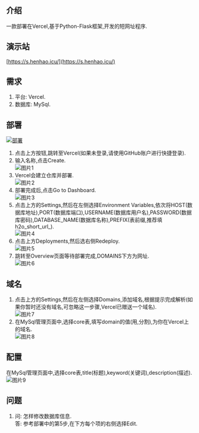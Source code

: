 ## 介绍
一款部署在Vercel,基于Python-Flask框架,开发的短网址程序.
## 演示站
[https://s.henhao.icu/](https://s.henhao.icu/)
## 需求
1. 平台: Vercel.
2. 数据库: MySql.
## 部署
[![部署](https://camo.githubusercontent.com/f209ca5cc3af7dd930b6bfc55b3d7b6a5fde1aff/68747470733a2f2f76657263656c2e636f6d2f627574746f6e)](https://vercel.com/import/project?template=https://github.com/H2Oa/H2O_Short_Url)
1. 点击上方按钮,跳转至Vercel(如果未登录,请使用GitHub账户进行快捷登录).
2. 输入名称,点击Create.  
   ![图片1](https://i.postimg.cc/hGd9D4vt/4-C22687635-EDC5-A3-F18522-F29-FDC79-FD.jpg)
3. Vercel会建立仓库并部署.  
   ![图片2](https://i.postimg.cc/6q54FnmF/1-D8-E8828-F5-CCBB2-BC495-C51293-DC5547.jpg)
4. 部署完成后,点击Go to Dashboard.  
   ![图片3](https://i.postimg.cc/28yBwdvZ/BCC07-D74-D959797-F394-CD27-E866-E1-E42.jpg)
5. 点击上方的Settings,然后在左侧选择Environment Variables,依次将HOST(数据库地址),PORT(数据库端口),USERNAME(数据库用户名),PASSWORD(数据库密码),DATABASE_NAME(数据库名称),PREFIX(表前缀,推荐填h2o_short_url_).  
   ![图片4](https://i.postimg.cc/sX3MZ5s1/16-B780016-E3541366662-A68-A368-A232-C.png)
6. 点击上方Deployments,然后选右侧Redeploy.  
   ![图片5](https://i.postimg.cc/qMgxR6Jp/C921-A6-CB-9773-4998-87-E2-CC4-A62008-D92.jpg)
7. 跳转至Overview页面等待部署完成,DOMAINS下方为网址.  
   ![图片6](https://i.postimg.cc/SNPYtX7t/7-DC0066-A53-ED67-E60-EF768-D9-F3-A04291.jpg)
## 域名
1. 点击上方的Settings,然后在左侧选择Domains,添加域名,根据提示完成解析(如果你暂时还没有域名,可忽略这一步骤,Vercel已赠送一个域名).  
   ![图片7](https://i.postimg.cc/vmFgbpKr/97-A2948-DC906-CFFDFDB00-C92-A021-CC01.jpg)
2. 在MySql管理页面中,选择core表,填写domain的值(用,分割),为你在Vercel上的域名.  
   ![图片8](https://i.postimg.cc/tJSnb70J/91-BDFA1064-DA1-BFE135797-C3-CD3-E20-C1.jpg)
## 配置
在MySql管理页面中,选择core表,title(标题),keyword(关键词),description(描述).  
![图片9](https://i.postimg.cc/52JLhf9M/B98804-F7-A072-4-C3-D-89-DA-292-E489-D7293.jpg)
## 问题
1. 问: 怎样修改数据库信息.  
   答: 参考部署中的第5步,在下方每个项的右侧选择Edit.